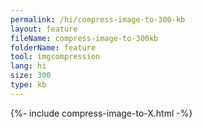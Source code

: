 ```yaml
---
permalink: /hi/compress-image-to-300-kb
layout: feature
fileName: compress-image-to-300kb
folderName: feature
tool: imgcompression
lang: hi
size: 300
type: kb
---
```


{%- include compress-image-to-X.html -%}
